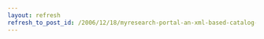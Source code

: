 ```yaml
---
layout: refresh
refresh_to_post_id: /2006/12/18/myresearch-portal-an-xml-based-catalog-independent-opac
---
```

